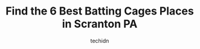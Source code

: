 ---
layout: ampstory
image: https://i0.wp.com/?resize=640,853
author: techidn
featured: false
description: Discover the impressive array of Batting Cages options in Scranton PA, where you can find 6 of the largest Batting Cages establishments in the area. From renowned classics to hidden gems, Sc
title: Find the 6 Best Batting Cages Places in Scranton PA
cover:
   title: Find the 6 Best Batting Cages Places in Scranton PA
   subtitle: Rickpate
   background: 

pages: 
 - layout: thirds
   top: <h1>#1 Elite Gamespeed NEPA</h1>
   bottom: "<p>I needed to work on my speed and strength, I went to see coach Joe, he put a program together and I have seen great improvements in my strength , conditioning and most of</p>"
   background: https://images.unsplash.com/photo-1524169358666-79f22534bc6e?ixlib=rb-4.0.3&ixid=MnwxMjA3fDB8MHxwaG90by1wYWdlfHx8fGVufDB8fHx8&auto=format&fit=crop&w=640&h=853&q=80
   backgroundblur: true
 - layout: thirds
   top: <h1>#2 Sandlot Baseball Academy</h1>
   bottom: "<p>My son has been attending the Sandlot Baseball Academy since he was six.  The ability to practice almost year round makes such a huge difference.  The camps and coaching </p>"
   background: https://images.unsplash.com/photo-1489648022186-8f49310909a0?ixlib=rb-4.0.3&ixid=MnwxMjA3fDB8MHxwaG90by1wYWdlfHx8fGVufDB8fHx8&auto=format&fit=crop&w=640&h=853&q=80
   cta:
      link: https://www.depkes.org/blog/find-the-6-best-batting-cages-places-in-scranton-pa/
      text: Find the 6 Best Batting Cages Places in Scranton PA
 - layout: thirds
   top: <h1>#3 Electric City Baseball & Softball Academy</h1>
   bottom: "<p>501 Wyoming Ave, Scranton, PA 18509, United States</p>"
   background: https://images.unsplash.com/photo-1527067829737-402993088e6b?ixlib=rb-4.0.3&ixid=MnwxMjA3fDB8MHxwaG90by1wYWdlfHx8fGVufDB8fHx8&auto=format&fit=crop&w=640&h=853&q=80
   cta:
      link: https://www.depkes.org/blog/find-the-6-best-batting-cages-places-in-scranton-pa/
      text: Find the 6 Best Batting Cages Places in Scranton PA
 - layout: thirds
   top: <h1>#4 Electric City Baseball</h1>
   bottom: "<p>Scranton, PA 18505, United States</p>"
   background: https://images.unsplash.com/photo-1541356665065-22676f35dd40?ixlib=rb-4.0.3&ixid=MnwxMjA3fDB8MHxwaG90by1wYWdlfHx8fGVufDB8fHx8&auto=format&fit=crop&w=640&h=853&q=80
   cta:
      link: https://www.depkes.org/blog/find-the-6-best-batting-cages-places-in-scranton-pa/
      text: Find the 6 Best Batting Cages Places in Scranton PA
 - layout: thirds
   top: <h1>#5 HitTrax Batting Cage</h1>
   bottom: "<p>1600 Nay Aug Ave, Scranton, PA 18509, United States</p>"
   background: https://images.unsplash.com/photo-1574169208507-84376144848b?ixlib=rb-4.0.3&ixid=MnwxMjA3fDB8MHxwaG90by1wYWdlfHx8fGVufDB8fHx8&auto=format&fit=crop&w=640&h=853&q=80
   cta:
      link: https://www.depkes.org/blog/find-the-6-best-batting-cages-places-in-scranton-pa/
      text: Find the 6 Best Batting Cages Places in Scranton PA

 - layout: thirds
   middle: Continue reading...
   background: https://images.unsplash.com/photo-1613843873231-1447db182f97?ixlib=rb-4.0.3&ixid=MnwxMjA3fDB8MHxwaG90by1wYWdlfHx8fGVufDB8fHx8&auto=format&fit=crop&w=640&h=853&q=80
   cta:
      link: https://www.depkes.org/blog/find-the-6-best-batting-cages-places-in-scranton-pa/
      text: Find the 6 Best Batting Cages Places in Scranton PA
      
---